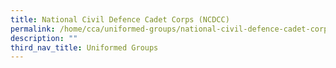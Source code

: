 ```yaml
---
title: National Civil Defence Cadet Corps (NCDCC)
permalink: /home/cca/uniformed-groups/national-civil-defence-cadet-corps-ncdcc/
description: ""
third_nav_title: Uniformed Groups
---
```

